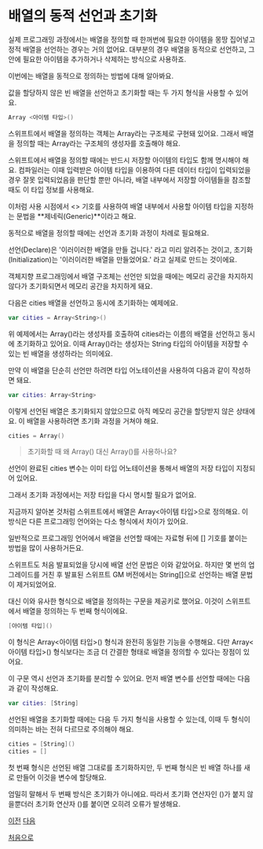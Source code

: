# 배열의 동적 선언과 초기화

실제 프로그래밍 과정에서는 배열을 정의할 때 한꺼번에 필요한 아이템을 몽땅 집어넣고 정적 배열을 선언하는 경우는 거의 없어요. 대부분의 경우 배열을 동적으로 선언하고, 그 안에 필요한 아이템을 추가하거나 삭제하는 방식으로 사용하죠.

이번에는 배열을 동적으로 정의하는 방법에 대해 알아봐요.

값을 할당하지 않은 빈 배열을 선언하고 초기화할 때는 두 가지 형식을 사용할 수 있어요.

```swift
Array <아이템 타입>()
```

스위프트에서 배열을 정의하는 객체는 Array라는 구조체로 구현돼 있어요. 그래서 배열을 정의할 때는 Array라는 구조체의 생성자를 호출해야 해요.

스위프트에서 배열을 정의할 때에는 반드시 저장할 아이템의 타입도 함께 명시해야 해요. 컴파일러는 이때 입력받은 아이템 타입을 이용하여 다른 데이터 타입이 입력되었을 경우 잘못 입력되었음을 판단할 뿐만 아니라, 배열 내부에서 저장할 아이템들을 참조할 때도 이 타입 정보를 사용해요.

이처럼 사용 시점에서 <> 기호를 사용하여 배열 내부에서 사용할 아이템 타입을 지정하는 문법을 **제네릭(Generic)**이라고 해요.

동적으로 배열을 정의할 때에는 선언과 초기화 과정이 차례로 필요해요.

선언(Declare)은 '이러이러한 배열을 만들 겁니다.' 라고 미리 알려주는 것이고, 초기화(Initialization)는 '이러이러한 배열을 만들었어요.' 라고 실제로 만드는 것이에요.

객체지향 프로그래밍에서 배열 구조체는 선언만 되었을 때에는 메모리 공간을 차지하지 않다가 초기화되면서 메모리 공간을 차지하게 돼요.

다음은 cities 배열을 선언하고 동시에 초기화하는 예제에요.

```swift
var cities = Array<String>()
```

위 예제에서는 Array<String>()라는 생성자를 호출하여 cities라는 이름의 배열을 선언하고 동시에 초기화하고 있어요. 이때 Array<String>()라는 생성자는 String 타입의 아이템을 저장할 수 있는 빈 배열을 생성하라는 의미에요.

만약 이 배열을 단순히 선언만 하려면 타입 어노테이션을 사용하여 다음과 같이 작성하면 돼요.

```swift
var cities: Array<String>
```

이렇게 선언된 배열은 초기화되지 않았으므로 아직 메모리 공간을 할당받지 않은 상태에요. 이 배열을 사용하려면 초기화 과정을 거쳐야 해요.

```swift
cities = Array()
```

> 초기화할 때 왜 Array<String>() 대신 Array()를 사용하나요?

선언이 완료된 cities 변수는 이미 타입 어노테이션을 통해서 배열의 저장 타입이 지정되어 있어요.

그래서 초기화 과정에서는 저장 타입을 다시 명시할 필요가 없어요.

지금까지 알아본 것처럼 스위프트에서 배열은 Array<아이템 타입>으로 정의해요. 이 방식은 다른 프로그래밍 언어와는 다소 형식에서 차이가 있어요.

일반적으로 프로그래밍 언어에서 배열을 선언할 때에는 자료형 뒤에 [] 기호를 붙이는 방법을 많이 사용하거든요.

스위프트도 처음 발표되었을 당시에 배열 선언 문법은 이와 같았어요. 하지만 몇 번의 업그레이드를 거친 후 발표된 스위프트 GM 버전에서는 String[]으로 선언하는 배열 문법이 제거되었어요.

대신 이와 유사한 형식으로 배열을 정의하는 구문을 제공키로 했어요. 이것이 스위프트에서 배열을 정의하는 두 번째 형식이에요.

```swift
[아이템 타입]()
```

이 형식은 Array<아이템 타입>() 형식과 완전히 동일한 기능을 수행해요. 다만 Array<아이템 타입>() 형식보다는 조금 더 간결한 형태로 배열을 정의할 수 있다는 장점이 있어요.

이 구문 역시 선언과 초기화를 분리할 수 있어요. 먼저 배열 변수를 선언할 때에는 다음과 같이 작성해요.

```swift
var cities: [String]
```

선언된 배열을 초기화할 때에는 다음 두 가지 형식을 사용할 수 있는데, 이때 두 형식이 의미하는 바는 전혀 다르므로 주의해야 해요.

```swift
cities = [String]()
cities = []
```

첫 번째 형식은 선언된 배열 그대로를 초기화하지만, 두 번째 형식은 빈 배열 하나를 새로 만들어 이것을 변수에 할당해요.

엄밀히 말해서 두 번째 방식은 초기화가 아니에요. 따라서 초기화 연산자인 ()가 붙지 않을뿐더러 초기화 연산자 ()를 붙이면 오히려 오류가 발생해요.

[이전](https://github.com/MojitoBar/iOS-DeepDive/blob/main/%EA%BC%BC%EA%BC%BC%ED%95%9C_%EC%9E%AC%EC%9D%80%EC%94%A8%EC%9D%98_Swift_%EB%AC%B8%EB%B2%95%ED%8E%B8/5.1.1.md)
[다음](https://github.com/MojitoBar/iOS-DeepDive/blob/main/%EA%BC%BC%EA%BC%BC%ED%95%9C_%EC%9E%AC%EC%9D%80%EC%94%A8%EC%9D%98_Swift_%EB%AC%B8%EB%B2%95%ED%8E%B8/5.1.3.md)

[처음으로](https://github.com/MojitoBar/iOS-DeepDive/blob/main/%EA%BC%BC%EA%BC%BC%ED%95%9C_%EC%9E%AC%EC%9D%80%EC%94%A8%EC%9D%98_Swift_%EB%AC%B8%EB%B2%95%ED%8E%B8/README.md)
